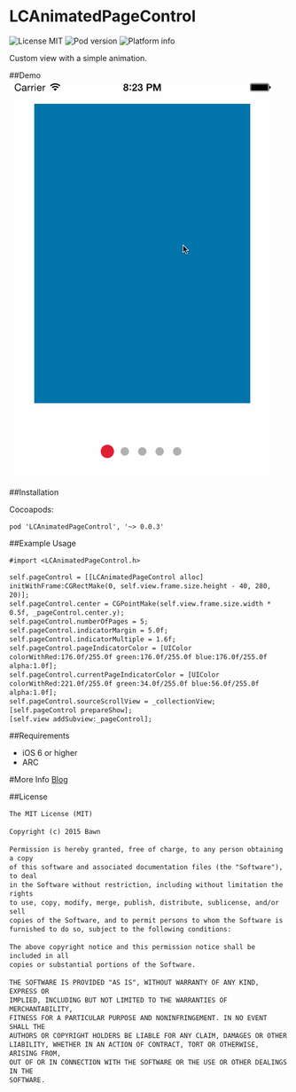 # LCAnimatedPageControl

![License MIT](https://img.shields.io/dub/l/vibe-d.svg)
![Pod version](http://img.shields.io/cocoapods/v/LCAnimatedPageControl.svg?style=flat)
![Platform info](http://img.shields.io/cocoapods/p/LCAnimatedPageControl.svg?style=flat)


Custom view with a simple animation.

##Demo
![1](demo.gif)

##Installation

Cocoapods:
```
pod 'LCAnimatedPageControl', '~> 0.0.3'
```

##Example Usage
```
#import <LCAnimatedPageControl.h>
```
```
self.pageControl = [[LCAnimatedPageControl alloc] initWithFrame:CGRectMake(0, self.view.frame.size.height - 40, 280, 20)];
self.pageControl.center = CGPointMake(self.view.frame.size.width * 0.5f, _pageControl.center.y);
self.pageControl.numberOfPages = 5;
self.pageControl.indicatorMargin = 5.0f;
self.pageControl.indicatorMultiple = 1.6f;
self.pageControl.pageIndicatorColor = [UIColor colorWithRed:176.0f/255.0f green:176.0f/255.0f blue:176.0f/255.0f alpha:1.0f];
self.pageControl.currentPageIndicatorColor = [UIColor colorWithRed:221.0f/255.0f green:34.0f/255.0f blue:56.0f/255.0f alpha:1.0f];
self.pageControl.sourceScrollView = _collectionView;
[self.pageControl prepareShow];
[self.view addSubview:_pageControl];
```

##Requirements
* iOS 6 or higher
* ARC

#More Info
[Blog](http://bawn.github.io/ios/uipagecontrol/2015/06/16/LCAnimatedPageControl.html)

##License
```
The MIT License (MIT)

Copyright (c) 2015 Bawn

Permission is hereby granted, free of charge, to any person obtaining a copy
of this software and associated documentation files (the "Software"), to deal
in the Software without restriction, including without limitation the rights
to use, copy, modify, merge, publish, distribute, sublicense, and/or sell
copies of the Software, and to permit persons to whom the Software is
furnished to do so, subject to the following conditions:

The above copyright notice and this permission notice shall be included in all
copies or substantial portions of the Software.

THE SOFTWARE IS PROVIDED "AS IS", WITHOUT WARRANTY OF ANY KIND, EXPRESS OR
IMPLIED, INCLUDING BUT NOT LIMITED TO THE WARRANTIES OF MERCHANTABILITY,
FITNESS FOR A PARTICULAR PURPOSE AND NONINFRINGEMENT. IN NO EVENT SHALL THE
AUTHORS OR COPYRIGHT HOLDERS BE LIABLE FOR ANY CLAIM, DAMAGES OR OTHER
LIABILITY, WHETHER IN AN ACTION OF CONTRACT, TORT OR OTHERWISE, ARISING FROM,
OUT OF OR IN CONNECTION WITH THE SOFTWARE OR THE USE OR OTHER DEALINGS IN THE
SOFTWARE.

```
